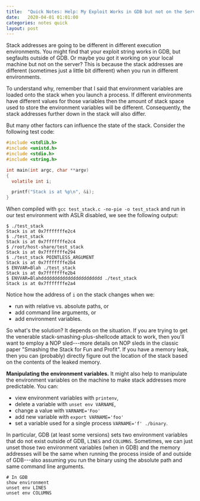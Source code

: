 ```yaml
---
title:  "Quick Notes: Help: My Exploit Works in GDB but not on the Server" 
date:   2020-04-01 01:01:00
categories: notes quick
layout: post
---
```


Stack addresses are going to be different in different execution environments.
You might find that your exploit string works in GDB, but segfaults outside of
GDB. Or maybe you got it working on your local machine but not on the server?
This is because the stack addresses are different (sometimes just a little bit
different) when you run in different environments. 

To understand why, remember that I said that environment variables are loaded
onto the stack when you launch a process. If different environments have
different values for those variables then the amount of stack space used to
store the environment variables will be different. Consequently, the stack
addresses further down in the stack will also differ. 

But many other factors can influence the state of the stack. Consider the
following test code:

```c
#include <stdlib.h>
#include <unistd.h>
#include <stdio.h>
#include <string.h>

int main(int argc, char **argv)
{
  volatile int i;

  printf("Stack is at %p\n", &i);
}
```

When compiled with `gcc test_stack.c -no-pie -o test_stack` and run in our
test environment with ASLR disabled, we see the following output:

```
$ ./test_stack
Stack is at 0x7fffffffe2c4
$ ./test_stack
Stack is at 0x7fffffffe2c4
$ /root/host-share/test_stack
Stack is at 0x7fffffffe294
$ ./test_stack POINTLESS_ARGUMENT
Stack is at 0x7fffffffe2b4
$ ENVVAR=Blah ./test_stack
Stack is at 0x7fffffffe2b4
$ ENVVAR=Blahddddddddddddddddddddddd ./test_stack
Stack is at 0x7fffffffe2a4
```

Notice how the address of `i` on the stack changes when we:
 - run with relative vs. absolute paths, or
 - add command line arguments, or 
 - add environment variables.

So what's the solution? It depends on the situation. If you are trying to get
the venerable stack-smashing-plus-shellcode attack to work, then you'll want to
employ a NOP sled---more details on NOP sleds in the classic paper "Smashing
the Stack for Fun and Profit". If you have a memory leak, then you can
(probably) directly figure out the location of the stack based on the contents
of the leaked memory. 

**Manipulating the environment variables.** It might also help to manipulate
the environment variables on the machine to make stack addresses more
predictable. You can:
 - view  environment variables with `printenv`, 
 - delete a variable with `unset env VARNAME`, 
 - change a value with `VARNAME='Foo'`
 - add new variable with `export VARNAME='foo'`
 - set a variable used for a single process `VARNAME='f' ./binary`.

In particular, GDB (at least some versions) sets two environment variables that
do not exist outside of GDB, `LINES` and `COLUMNS`. Sometimes, we can just
unset those two environment variables (when in GDB) and the memory addresses
will be the same when running the process inside of and outside of GDB---also
assuming you run the binary using the absolute path and same command line
arguments.


```
# In GDB
show environment
unset env LINES
unset env COLUMNS
```


